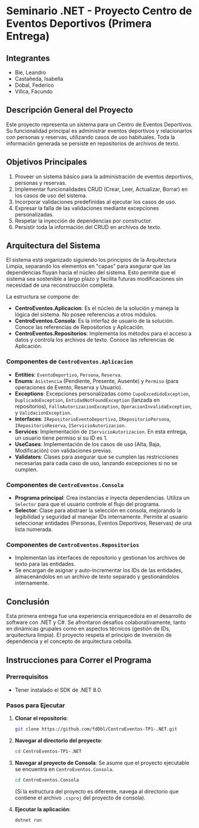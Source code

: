 # Seminario .NET - Proyecto Centro de Eventos Deportivos (Primera Entrega)

## Integrantes
* Bie, Leandro
* Castañeda, Isabella
* Dobal, Federico
* Villca, Facundo

## Descripción General del Proyecto
Este proyecto representa un sistema para un Centro de Eventos Deportivos. Su funcionalidad principal es administrar eventos deportivos y relacionarlos con personas y reservas, utilizando casos de uso habituales. Toda la información generada se persiste en repositorios de archivos de texto.

## Objetivos Principales
1.  Proveer un sistema básico para la administración de eventos deportivos, personas y reservas.
2.  Implementar funcionalidades CRUD (Crear, Leer, Actualizar, Borrar) en los casos de uso del sistema.
3.  Incorporar validaciones predefinidas al ejecutar los casos de uso.
4.  Expresar la falla de las validaciones mediante excepciones personalizadas.
5.  Respetar la inyección de dependencias por constructor.
6.  Persistir toda la información del CRUD en archivos de texto.

## Arquitectura del Sistema
El sistema está organizado siguiendo los principios de la Arquitectura Limpia, separando los elementos en "capas" para asegurar que las dependencias fluyan hacia el núcleo del sistema. Esto permite que el sistema sea sostenible a largo plazo y facilita futuras modificaciones sin necesidad de una reconstrucción completa.

La estructura se compone de:
* **CentroEventos.Aplicacion**: Es el núcleo de la solución y maneja la lógica del sistema. No posee referencias a otros módulos.
* **CentroEventos.Consola**: Es la interfaz de usuario de la solución. Conoce las referencias de Repositorios y Aplicación.
* **CentroEventos.Repositorios**: Implementa los métodos para el acceso a datos y controla los archivos de texto. Conoce las referencias de Aplicación.

### Componentes de `CentroEventos.Aplicacion`
* **Entities**: `EventoDeportivo`, `Persona`, `Reserva`.
* **Enums**: `Asistencia` (Pendiente, Presente, Ausente) y `Permiso` (para operaciones de Evento, Reserva y Usuario).
* **Exceptions**: Excepciones personalizadas como `CupoExcedidoException`, `DuplicadoException`, `EntidadNotFoundException` (lanzada en repositorios), `FalloAutorizacionException`, `OperacionInvalidaException`, y `ValidacionException`.
* **Interfaces**: `IRepositorioEventoDeportivo`, `IRepositorioPersona`, `IRepositorioReserva`, `IServicioAutorizacion`.
* **Services**: Implementación de `IServicioAutorizacion`. En esta entrega, un usuario tiene permiso si su ID es 1.
* **UseCases**: Implementación de los casos de uso (Alta, Baja, Modificación) con validaciones previas.
* **Validators**: Clases para asegurar que se cumplen las restricciones necesarias para cada caso de uso, lanzando excepciones si no se cumplen.

### Componentes de `CentroEventos.Consola`
* **Programa principal**: Crea instancias e inyecta dependencias. Utiliza un `Selector` para que el usuario controle el flujo del programa.
* **Selector**: Clase para abstraer la selección en consola, mejorando la legibilidad y seguridad al manejar IDs internamente. Permite al usuario seleccionar entidades (Personas, Eventos Deportivos, Reservas) de una lista numerada.

### Componentes de `CentroEventos.Repositorios`
* Implementan las interfaces de repositorio y gestionan los archivos de texto para las entidades.
* Se encargan de asignar y auto-incrementar los IDs de las entidades, almacenándolos en un archivo de texto separado y gestionándolos internamente.

## Conclusión
Esta primera entrega fue una experiencia enriquecedora en el desarrollo de software con .NET y C#. Se afrontaron desafíos colaborativamente, tanto en dinámicas grupales como en aspectos técnicos (gestión de IDs, arquitectura limpia). El proyecto respeta el principio de inversión de dependencia y el concepto de arquitectura cebolla.

## Instrucciones para Correr el Programa

### Prerrequisitos
* Tener instalado el SDK de .NET 8.0.

### Pasos para Ejecutar
1.  **Clonar el repositorio**:
    ```bash
    git clone https://github.com/fdDbl/CentroEventos-TP1-.NET.git
    ```
2.  **Navegar al directorio del proyecto**:
    ```bash
    cd CentroEventos-TP1-.NET
    ```
3.  **Navegar al proyecto de Consola**:
    Se asume que el proyecto ejecutable se encuentra en `CentroEventos.Consola`.
    ```bash
    cd CentroEventos.Consola
    ```
    (Si la estructura del proyecto es diferente, navega al directorio que contiene el archivo `.csproj` del proyecto de consola).

4.  **Ejecutar la aplicación**:
    ```bash
    dotnet run
    ```
